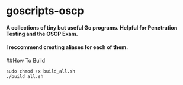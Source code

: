 # goscripts-oscp
#### A collections of tiny but useful Go programs. Helpful for Penetration Testing and the OSCP Exam.

#### I reccommend creating aliases for each of them.

##How To Build
```
sudo chmod +x build_all.sh
./build_all.sh
```
